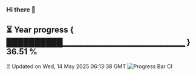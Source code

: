 ### Hi there 👋
⏳ Year progress { ██████████▁▁▁▁▁▁▁▁▁▁▁▁▁▁▁▁▁▁▁▁ } 36.51 %
---
⏰ Updated on Wed, 14 May 2025 06:13:38 GMT
![Progress Bar CI](https://github.com/Moyi321/Moyi321/workflows/Progress%20Bar%20CI/badge.svg)
